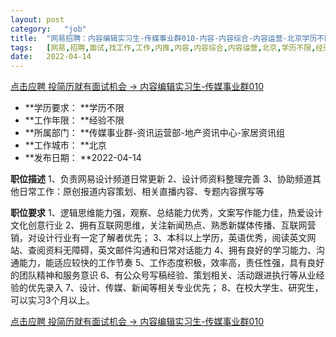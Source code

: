 ```yaml
---
layout:	post
category:	"job"
title:	"网易招聘：内容编辑实习生-传媒事业群010-内容-内容综合-内容运营-北京学历不限经验不限"
tags:	[网易,招聘,面试,找工作,工作,内推,内容,内容综合,内容运营,北京,学历不限,经验不限]
date:	2022-04-14
---
```


[点击应聘 投简历就有面试机会 -> 内容编辑实习生-传媒事业群010](http://mobile.bole.netease.com/bole/boleDetail?id=39414&employeeId=346f03c3cda5f04c&key=all)



- **学历要求： **学历不限
- **工作年限： **经验不限
- **所属部门： **传媒事业群-资讯运营部-地产资讯中心-家居资讯组
- **工作城市： **北京
- **发布日期： **2022-04-14



**职位描述**
1、负责网易设计频道日常更新
2、设计师资料整理完善
3、协助频道其他日常工作：原创报道内容策划、相关直播内容、专题内容撰写等



**职位要求**
1、逻辑思维能力强，观察、总结能力优秀，文案写作能力佳，热爱设计文化创意行业 
2、拥有互联网思维，关注新闻热点、熟悉新媒体传播、互联网营销，对设计行业有一定了解者优先；
3、本科以上学历，英语优秀，阅读英文网站、查阅资料无障碍，英文邮件沟通和日常对话能力
4、拥有良好的学习能力、沟通能力，能适应较快的工作节奏
5、工作态度积极，效率高，责任性强，具有良好的团队精神和服务意识
6、有公众号写稿经验、策划相关、活动跟进执行等从业经验的优先录入
7、设计、传媒、新闻等相关专业优先；
8、在校大学生、研究生，可以实习3个月以上。



[点击应聘 投简历就有面试机会 -> 内容编辑实习生-传媒事业群010](http://mobile.bole.netease.com/bole/boleDetail?id=39414&employeeId=346f03c3cda5f04c&key=all)